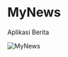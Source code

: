 # MyNews

Aplikasi Berita

![MyNews](https://user-images.githubusercontent.com/46860965/92232693-2720db00-eed9-11ea-8378-c0c792db0d1c.gif)

